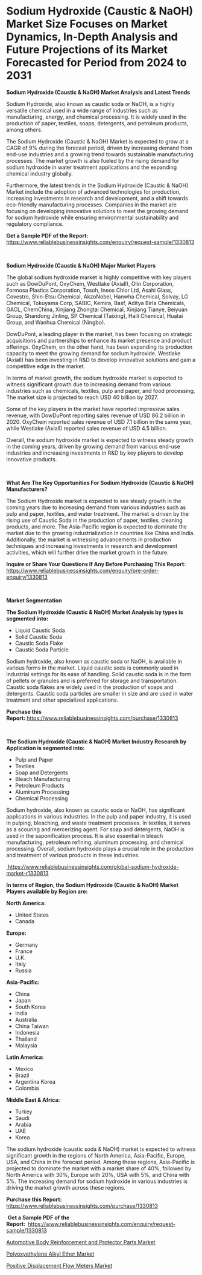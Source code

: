 <p><h1>Sodium Hydroxide (Caustic & NaOH) Market Size Focuses on Market Dynamics, In-Depth Analysis and Future Projections of its Market Forecasted for Period from 2024 to 2031</h1></p><p><strong>Sodium Hydroxide (Caustic & NaOH) Market Analysis and Latest Trends</strong></p>
<p><p>Sodium Hydroxide, also known as caustic soda or NaOH, is a highly versatile chemical used in a wide range of industries such as manufacturing, energy, and chemical processing. It is widely used in the production of paper, textiles, soaps, detergents, and petroleum products, among others.</p><p>The Sodium Hydroxide (Caustic & NaOH) Market is expected to grow at a CAGR of 9% during the forecast period, driven by increasing demand from end-use industries and a growing trend towards sustainable manufacturing processes. The market growth is also fueled by the rising demand for sodium hydroxide in water treatment applications and the expanding chemical industry globally.</p><p>Furthermore, the latest trends in the Sodium Hydroxide (Caustic & NaOH) Market include the adoption of advanced technologies for production, increasing investments in research and development, and a shift towards eco-friendly manufacturing processes. Companies in the market are focusing on developing innovative solutions to meet the growing demand for sodium hydroxide while ensuring environmental sustainability and regulatory compliance.</p></p>
<p><strong>Get a Sample PDF of the Report:&nbsp;</strong> <a href="https://www.reliablebusinessinsights.com/enquiry/request-sample/1330813">https://www.reliablebusinessinsights.com/enquiry/request-sample/1330813</a></p>
<p>&nbsp;</p>
<p><strong>Sodium Hydroxide (Caustic & NaOH) Major Market Players</strong></p>
<p><p>The global sodium hydroxide market is highly competitive with key players such as DowDuPont, OxyChem, Westlake (Axiall), Olin Corporation, Formosa Plastics Corporation, Tosoh, Ineos Chlor Ltd, Asahi Glass, Covestro, Shin-Etsu Chemical, AkzoNobel, Hanwha Chemical, Solvay, LG Chemical, Tokuyama Corp, SABIC, Kemira, Basf, Aditya Birla Chemicals, GACL, ChemChina, Xinjiang Zhongtai Chemical, Xinjiang Tianye, Beiyuan Group, Shandong Jinling, SP Chemical (Taixing), Haili Chemical, Huatai Group, and Wanhua Chemical (Ningbo).</p><p>DowDuPont, a leading player in the market, has been focusing on strategic acquisitions and partnerships to enhance its market presence and product offerings. OxyChem, on the other hand, has been expanding its production capacity to meet the growing demand for sodium hydroxide. Westlake (Axiall) has been investing in R&D to develop innovative solutions and gain a competitive edge in the market.</p><p>In terms of market growth, the sodium hydroxide market is expected to witness significant growth due to increasing demand from various industries such as chemicals, textiles, pulp and paper, and food processing. The market size is projected to reach USD 40 billion by 2027.</p><p>Some of the key players in the market have reported impressive sales revenue, with DowDuPont reporting sales revenue of USD 86.2 billion in 2020. OxyChem reported sales revenue of USD 7.1 billion in the same year, while Westlake (Axiall) reported sales revenue of USD 4.5 billion.</p><p>Overall, the sodium hydroxide market is expected to witness steady growth in the coming years, driven by growing demand from various end-use industries and increasing investments in R&D by key players to develop innovative products.</p></p>
<p>&nbsp;</p>
<p><strong>What Are The Key Opportunities For Sodium Hydroxide (Caustic & NaOH) Manufacturers?</strong></p>
<p><p>The Sodium Hydroxide market is expected to see steady growth in the coming years due to increasing demand from various industries such as pulp and paper, textiles, and water treatment. The market is driven by the rising use of Caustic Soda in the production of paper, textiles, cleaning products, and more. The Asia-Pacific region is expected to dominate the market due to the growing industrialization in countries like China and India. Additionally, the market is witnessing advancements in production techniques and increasing investments in research and development activities, which will further drive the market growth in the future.</p></p>
<p><strong>Inquire or Share Your Questions If Any Before Purchasing This Report:</strong> <a href="https://www.reliablebusinessinsights.com/enquiry/pre-order-enquiry/1330813">https://www.reliablebusinessinsights.com/enquiry/pre-order-enquiry/1330813</a></p>
<p>&nbsp;</p>
<p><strong>Market Segmentation</strong></p>
<p><strong>The Sodium Hydroxide (Caustic & NaOH) Market Analysis by types is segmented into:</strong></p>
<p><ul><li>Liquid Caustic Soda</li><li>Solid Caustic Soda</li><li>Caustic Soda Flake</li><li>Caustic Soda Particle</li></ul></p>
<p><p>Sodium hydroxide, also known as caustic soda or NaOH, is available in various forms in the market. Liquid caustic soda is commonly used in industrial settings for its ease of handling. Solid caustic soda is in the form of pellets or granules and is preferred for storage and transportation. Caustic soda flakes are widely used in the production of soaps and detergents. Caustic soda particles are smaller in size and are used in water treatment and other specialized applications.</p></p>
<p><strong>Purchase this Report:&nbsp;</strong><a href="https://www.reliablebusinessinsights.com/purchase/1330813">https://www.reliablebusinessinsights.com/purchase/1330813</a></p>
<p>&nbsp;</p>
<p><strong>The Sodium Hydroxide (Caustic & NaOH) Market Industry Research by Application is segmented into:</strong></p>
<p><ul><li>Pulp and Paper</li><li>Textiles</li><li>Soap and Detergents</li><li>Bleach Manufacturing</li><li>Petroleum Products</li><li>Aluminum Processing</li><li>Chemical Processing</li></ul></p>
<p><p>Sodium hydroxide, also known as caustic soda or NaOH, has significant applications in various industries. In the pulp and paper industry, it is used in pulping, bleaching, and waste treatment processes. In textiles, it serves as a scouring and mercerizing agent. For soap and detergents, NaOH is used in the saponification process. It is also essential in bleach manufacturing, petroleum refining, aluminum processing, and chemical processing. Overall, sodium hydroxide plays a crucial role in the production and treatment of various products in these industries.</p></p>
<p><a href="https://www.reliablebusinessinsights.com/global-sodium-hydroxide-market-r1330813">&nbsp;https://www.reliablebusinessinsights.com/global-sodium-hydroxide-market-r1330813</a></p>
<p><strong>In terms of Region, the Sodium Hydroxide (Caustic & NaOH) Market Players available by Region are:</strong></p>
<p>
    <p> <strong> North America: </strong>
        <ul>
            <li>United States</li>
            <li>Canada</li>
        </ul>
        </p> 
    <p> <strong> Europe: </strong>
        <ul>
            <li>Germany</li>
            <li>France</li>
            <li>U.K.</li>
            <li>Italy</li>
            <li>Russia</li>
        </ul>
        </p> 
    <p> <strong> Asia-Pacific: </strong>
        <ul>
            <li>China</li>
            <li>Japan</li>
            <li>South Korea</li>
            <li>India</li>
            <li>Australia</li>
            <li>China Taiwan</li>
            <li>Indonesia</li>
            <li>Thailand</li>
            <li>Malaysia</li>
        </ul>
        </p> 
    <p> <strong> Latin America: </strong>
        <ul>
            <li>Mexico</li>
            <li>Brazil</li>
            <li>Argentina Korea</li>
            <li>Colombia</li>
        </ul>
        </p> 
    <p> <strong> Middle East & Africa: </strong>
        <ul>
            <li>Turkey</li>
            <li>Saudi</li>
            <li>Arabia</li>
            <li>UAE</li>
            <li>Korea</li>
        </ul>
    </p>
    </p>
<p><p>The sodium hydroxide (caustic soda & NaOH) market is expected to witness significant growth in the regions of North America, Asia-Pacific, Europe, USA, and China in the forecast period. Among these regions, Asia-Pacific is projected to dominate the market with a market share of 40%, followed by North America with 30%, Europe with 20%, USA with 5%, and China with 5%. The increasing demand for sodium hydroxide in various industries is driving the market growth across these regions.</p></p>
<p><strong>Purchase this Report: </strong><a href="https://www.reliablebusinessinsights.com/purchase/1330813">https://www.reliablebusinessinsights.com/purchase/1330813</a></p>
<p>&nbsp;<strong>Get a Sample PDF of the Report:&nbsp;&nbsp;</strong><a href="https://www.reliablebusinessinsights.com/enquiry/request-sample/1330813">https://www.reliablebusinessinsights.com/enquiry/request-sample/1330813</a></p>
<p><strong></strong></p>
<p><p><a href="https://view.publitas.com/reportprime-1/automotive-body-reinforcement-and-protector-parts-market-research-report-market-forecast-and-growth-prospects-with-a-steady-cagr-of-13-from-2024-2031/">Automotive Body Reinforcement and Protector Parts Market</a></p><p><a href="https://github.com/kumertitash/Market-Research-Report-List-1/blob/main/polyoxyethylene-alkyl-ether-market.md">Polyoxyethylene Alkyl Ether Market</a></p><p><a href="https://github.com/amapolalg/Market-Research-Report-List-1/blob/main/positive-displacement-flow-meters-market.md">Positive Displacement Flow Meters Market</a></p></p>